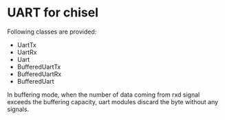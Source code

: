 UART for chisel
===============

Following classes are provided:

* UartTx
* UartRx
* Uart
* BufferedUartTx
* BufferedUartRx
* BufferedUart

In buffering mode, when the number of data coming from rxd signal exceeds the buffering capacity, uart modules discard the byte without any signals.
